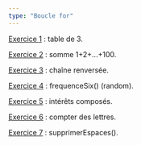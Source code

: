 ```yaml
---
type: "Boucle for"
---
```

[Exercice 1](exercices/bouclefor/bouclefor-01.html) : table de 3.

[Exercice 2](exercices/bouclefor/bouclefor-02.html) : somme 1+2+...+100.

[Exercice 3](exercices/bouclefor/bouclefor-07.html) : chaîne renversée.

[Exercice 4](exercices/bouclefor/bouclefor-08.html) : frequenceSix() (random).

[Exercice 5](exercices/bouclefor/bouclefor-09.html) : intérêts composés.

[Exercice 6](exercices/bouclefor/bouclefor-10.html) : compter des lettres.

[Exercice 7](exercices/bouclefor/bouclefor-11.html) : supprimerEspaces().

